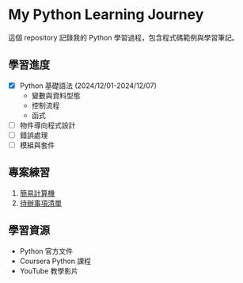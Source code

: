 # My Python Learning Journey

這個 repository 記錄我的 Python 學習過程，包含程式碼範例與學習筆記。

## 學習進度
- [x] Python 基礎語法 (2024/12/01-2024/12/07)
  - 變數與資料型態
  - 控制流程
  - 函式
- [ ] 物件導向程式設計
- [ ] 錯誤處理
- [ ] 模組與套件

## 專案練習
1. [簡易計算機](./projects/calculator/)
2. [待辦事項清單](./projects/todo_list/)

## 學習資源
- Python 官方文件
- Coursera Python 課程
- YouTube 教學影片
